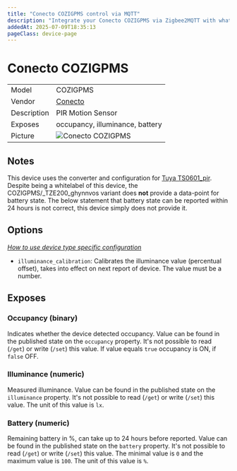 ```yaml
---
title: "Conecto COZIGPMS control via MQTT"
description: "Integrate your Conecto COZIGPMS via Zigbee2MQTT with whatever smart home infrastructure you are using without the vendor's bridge or gateway."
addedAt: 2025-07-09T18:35:13
pageClass: device-page
---
```


<!-- !!!! -->
<!-- ATTENTION: This file is auto-generated through docgen! -->
<!-- You can only edit the "Notes"-Section between the two comment lines "Notes BEGIN" and "Notes END". -->
<!-- Do not use h1 or h2 heading within "## Notes"-Section. -->
<!-- !!!! -->

# Conecto COZIGPMS

|     |     |
|-----|-----|
| Model | COZIGPMS  |
| Vendor  | [Conecto](/supported-devices/#v=Conecto)  |
| Description | PIR Motion Sensor |
| Exposes | occupancy, illuminance, battery |
| Picture | ![Conecto COZIGPMS](https://www.zigbee2mqtt.io/images/devices/COZIGPMS.png) |


<!-- Notes BEGIN: You can edit here. Add "## Notes" headline if not already present. -->
## Notes
This device uses the converter and configuration for [Tuya TS0601_pir](https://www.zigbee2mqtt.io/devices/TS0601_pir.html). Despite being a whitelabel of this device, the COZIGPMS/_TZE200_ghynnvos variant does **not** provide a data-point for battery state. The below statement that battery state can be reported within 24 hours is not correct, this device simply does not provide it.

<!-- Notes END: Do not edit below this line -->



## Options
*[How to use device type specific configuration](../guide/configuration/devices-groups.md#specific-device-options)*

* `illuminance_calibration`: Calibrates the illuminance value (percentual offset), takes into effect on next report of device. The value must be a number.


## Exposes

### Occupancy (binary)
Indicates whether the device detected occupancy.
Value can be found in the published state on the `occupancy` property.
It's not possible to read (`/get`) or write (`/set`) this value.
If value equals `true` occupancy is ON, if `false` OFF.

### Illuminance (numeric)
Measured illuminance.
Value can be found in the published state on the `illuminance` property.
It's not possible to read (`/get`) or write (`/set`) this value.
The unit of this value is `lx`.

### Battery (numeric)
Remaining battery in %, can take up to 24 hours before reported.
Value can be found in the published state on the `battery` property.
It's not possible to read (`/get`) or write (`/set`) this value.
The minimal value is `0` and the maximum value is `100`.
The unit of this value is `%`.

